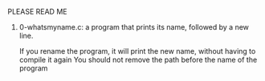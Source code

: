 PLEASE READ ME

1. 0-whatsmyname.c: a program that prints its name, followed by a new line.

    If you rename the program, it will print the new name, without having to compile it again
    You should not remove the path before the name of the program

